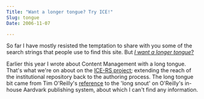 ```yaml
---
Title: "Want a longer tongue? Try ICE!"
Slug: tongue
Date: 2006-11-07

---
```

<div>

So far I have mostly resisted the temptation to share with you some of
the search strings that people use to find this site. But [*I want a
longer
tongue*?](http://www.google.com.au/search?q=i+want+a+longer+tongue&ie=utf-8&oe=utf-8&rls=org.mozilla:en-US:official&client=firefox-a)

Earlier this year I wrote about Content Management with a long tongue.
That's what we're on about on the [ICE-RS
project](http://ice.usq.edu.au/introduction/ice_rs.htm); extending the
reach of the institutional repository back to the authoring process. The
long tongue bit came from Tim O'Reilly's
[reference](http://radar.oreilly.com/archives/2006/01/the_long_snout.html)
to the 'long snout' on O'Reilly's in-house Aardvark publishing system,
about which I can't find any information.

</div>
